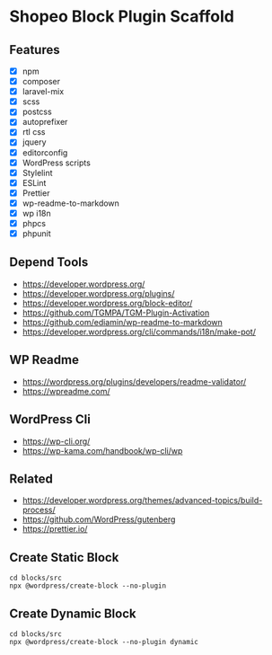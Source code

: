 # Shopeo Block Plugin Scaffold

## Features

- [x] npm
- [x] composer
- [x] laravel-mix
- [x] scss
- [x] postcss
- [x] autoprefixer
- [x] rtl css
- [x] jquery
- [x] editorconfig
- [x] WordPress scripts
- [x] Stylelint
- [x] ESLint
- [x] Prettier
- [x] wp-readme-to-markdown
- [x] wp i18n
- [x] phpcs
- [x] phpunit

## Depend Tools

- https://developer.wordpress.org/
- https://developer.wordpress.org/plugins/
- https://developer.wordpress.org/block-editor/
- https://github.com/TGMPA/TGM-Plugin-Activation
- https://github.com/ediamin/wp-readme-to-markdown
- https://developer.wordpress.org/cli/commands/i18n/make-pot/

## WP Readme

- https://wordpress.org/plugins/developers/readme-validator/
- https://wpreadme.com/

## WordPress Cli

- https://wp-cli.org/
- https://wp-kama.com/handbook/wp-cli/wp

## Related

- https://developer.wordpress.org/themes/advanced-topics/build-process/
- https://github.com/WordPress/gutenberg
- https://prettier.io/

## Create Static Block

```shell
cd blocks/src
npx @wordpress/create-block --no-plugin
```

## Create Dynamic Block

```shell
cd blocks/src
npx @wordpress/create-block --no-plugin dynamic
```
